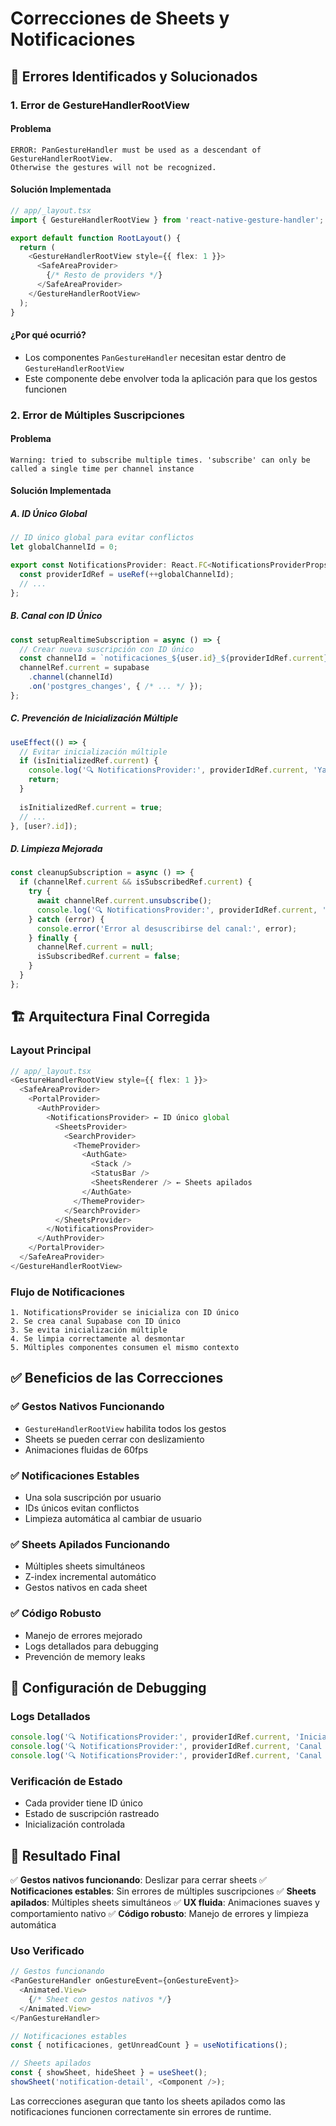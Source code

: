 # Correcciones de Sheets y Notificaciones

## 🚨 **Errores Identificados y Solucionados**

### **1. Error de GestureHandlerRootView**

#### **Problema**
```
ERROR: PanGestureHandler must be used as a descendant of GestureHandlerRootView. 
Otherwise the gestures will not be recognized.
```

#### **Solución Implementada**
```typescript
// app/_layout.tsx
import { GestureHandlerRootView } from 'react-native-gesture-handler';

export default function RootLayout() {
  return (
    <GestureHandlerRootView style={{ flex: 1 }}>
      <SafeAreaProvider>
        {/* Resto de providers */}
      </SafeAreaProvider>
    </GestureHandlerRootView>
  );
}
```

#### **¿Por qué ocurrió?**
- Los componentes `PanGestureHandler` necesitan estar dentro de `GestureHandlerRootView`
- Este componente debe envolver toda la aplicación para que los gestos funcionen

### **2. Error de Múltiples Suscripciones**

#### **Problema**
```
Warning: tried to subscribe multiple times. 'subscribe' can only be called a single time per channel instance
```

#### **Solución Implementada**

##### **A. ID Único Global**
```typescript
// ID único global para evitar conflictos
let globalChannelId = 0;

export const NotificationsProvider: React.FC<NotificationsProviderProps> = ({ children }) => {
  const providerIdRef = useRef(++globalChannelId);
  // ...
};
```

##### **B. Canal con ID Único**
```typescript
const setupRealtimeSubscription = async () => {
  // Crear nueva suscripción con ID único
  const channelId = `notificaciones_${user.id}_${providerIdRef.current}_${Date.now()}`;
  channelRef.current = supabase
    .channel(channelId)
    .on('postgres_changes', { /* ... */ });
};
```

##### **C. Prevención de Inicialización Múltiple**
```typescript
useEffect(() => {
  // Evitar inicialización múltiple
  if (isInitializedRef.current) {
    console.log('🔍 NotificationsProvider:', providerIdRef.current, 'Ya inicializado, saltando');
    return;
  }
  
  isInitializedRef.current = true;
  // ...
}, [user?.id]);
```

##### **D. Limpieza Mejorada**
```typescript
const cleanupSubscription = async () => {
  if (channelRef.current && isSubscribedRef.current) {
    try {
      await channelRef.current.unsubscribe();
      console.log('🔍 NotificationsProvider:', providerIdRef.current, 'Canal desuscrito exitosamente');
    } catch (error) {
      console.error('Error al desuscribirse del canal:', error);
    } finally {
      channelRef.current = null;
      isSubscribedRef.current = false;
    }
  }
};
```

## 🏗️ **Arquitectura Final Corregida**

### **Layout Principal**
```typescript
// app/_layout.tsx
<GestureHandlerRootView style={{ flex: 1 }}>
  <SafeAreaProvider>
    <PortalProvider>
      <AuthProvider>
        <NotificationsProvider> ← ID único global
          <SheetsProvider>
            <SearchProvider>
              <ThemeProvider>
                <AuthGate>
                  <Stack />
                  <StatusBar />
                  <SheetsRenderer /> ← Sheets apilados
                </AuthGate>
              </ThemeProvider>
            </SearchProvider>
          </SheetsProvider>
        </NotificationsProvider>
      </AuthProvider>
    </PortalProvider>
  </SafeAreaProvider>
</GestureHandlerRootView>
```

### **Flujo de Notificaciones**
```
1. NotificationsProvider se inicializa con ID único
2. Se crea canal Supabase con ID único
3. Se evita inicialización múltiple
4. Se limpia correctamente al desmontar
5. Múltiples componentes consumen el mismo contexto
```

## ✅ **Beneficios de las Correcciones**

### **✅ Gestos Nativos Funcionando**
- `GestureHandlerRootView` habilita todos los gestos
- Sheets se pueden cerrar con deslizamiento
- Animaciones fluidas de 60fps

### **✅ Notificaciones Estables**
- Una sola suscripción por usuario
- IDs únicos evitan conflictos
- Limpieza automática al cambiar de usuario

### **✅ Sheets Apilados Funcionando**
- Múltiples sheets simultáneos
- Z-index incremental automático
- Gestos nativos en cada sheet

### **✅ Código Robusto**
- Manejo de errores mejorado
- Logs detallados para debugging
- Prevención de memory leaks

## 🔧 **Configuración de Debugging**

### **Logs Detallados**
```typescript
console.log('🔍 NotificationsProvider:', providerIdRef.current, 'Inicializando con usuario:', user.id);
console.log('🔍 NotificationsProvider:', providerIdRef.current, 'Canal suscrito exitosamente con ID:', channelId);
console.log('🔍 NotificationsProvider:', providerIdRef.current, 'Canal desuscrito exitosamente');
```

### **Verificación de Estado**
- Cada provider tiene ID único
- Estado de suscripción rastreado
- Inicialización controlada

## 🎯 **Resultado Final**

✅ **Gestos nativos funcionando**: Deslizar para cerrar sheets
✅ **Notificaciones estables**: Sin errores de múltiples suscripciones
✅ **Sheets apilados**: Múltiples sheets simultáneos
✅ **UX fluida**: Animaciones suaves y comportamiento nativo
✅ **Código robusto**: Manejo de errores y limpieza automática

### **Uso Verificado**
```typescript
// Gestos funcionando
<PanGestureHandler onGestureEvent={onGestureEvent}>
  <Animated.View>
    {/* Sheet con gestos nativos */}
  </Animated.View>
</PanGestureHandler>

// Notificaciones estables
const { notificaciones, getUnreadCount } = useNotifications();

// Sheets apilados
const { showSheet, hideSheet } = useSheet();
showSheet('notification-detail', <Component />);
```

Las correcciones aseguran que tanto los sheets apilados como las notificaciones funcionen correctamente sin errores de runtime. 
